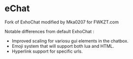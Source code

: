 # eChat
Fork of ExhoChat modified by Mka0207 for FWKZT.com

Notable differences from default ExhoChat :

- Improved scaling for variosu gui elements in the chatbox.
- Emoji system that will support both lua and HTML.
- Hyperlink support for specific urls.
